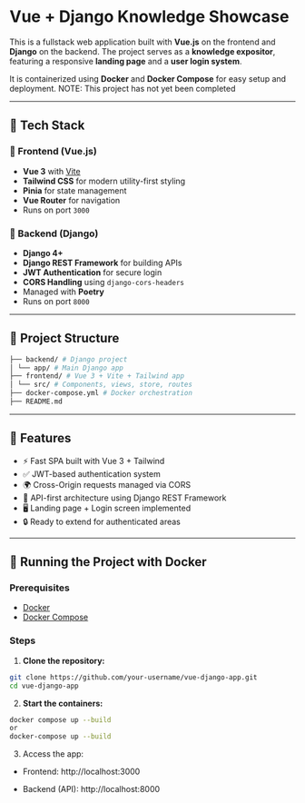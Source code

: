 # Vue + Django Knowledge Showcase

This is a fullstack web application built with **Vue.js** on the frontend and **Django** on the backend. The project serves as a **knowledge expositor**, featuring a responsive **landing page** and a **user login system**.

It is containerized using **Docker** and **Docker Compose** for easy setup and deployment.
NOTE: This project has not yet been completed

---

## 🚀 Tech Stack

### 🔧 Frontend (Vue.js)
- **Vue 3** with [Vite](https://vitejs.dev/)
- **Tailwind CSS** for modern utility-first styling
- **Pinia** for state management
- **Vue Router** for navigation
- Runs on port `3000`

### 🧠 Backend (Django)
- **Django 4+**
- **Django REST Framework** for building APIs
- **JWT Authentication** for secure login
- **CORS Handling** using `django-cors-headers`
- Managed with **Poetry**
- Runs on port `8000`

---

## 📁 Project Structure
```bash
├── backend/ # Django project
│ └── app/ # Main Django app
├── frontend/ # Vue 3 + Vite + Tailwind app
│ └── src/ # Components, views, store, routes
├── docker-compose.yml # Docker orchestration
├── README.md
```

---

## 🧪 Features

- ⚡ Fast SPA built with Vue 3 + Tailwind
- ✅ JWT-based authentication system
- 🌍 Cross-Origin requests managed via CORS
- 📄 API-first architecture using Django REST Framework
- 🖥️ Landing page + Login screen implemented
- 🔒 Ready to extend for authenticated areas

---

## 🐳 Running the Project with Docker

### Prerequisites
- [Docker](https://www.docker.com/)
- [Docker Compose](https://docs.docker.com/compose/)

### Steps

1. **Clone the repository:**

```bash
git clone https://github.com/your-username/vue-django-app.git
cd vue-django-app
```

2. **Start the containers:**

```bash
docker compose up --build
or 
docker-compose up --build
```

3. Access the app:
* Frontend: http://localhost:3000

* Backend (API): http://localhost:8000